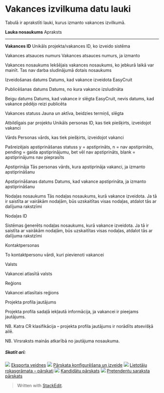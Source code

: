 # Vakances izvilkuma datu lauki

Tabulā ir aprakstīti lauki, kurus izmanto vakances izvilkumā.

**Lauka nosaukums**
Apraksts
***
**Vakances ID**
Unikāls projekta/vakances ID, ko izveido sistēma

Vakances atsauces numurs
Vakances atsauces numurs, ja izmanto

Vakances nosaukums
Iekšējais vakances nosaukums, ko jebkurā laikā var mainīt. Tas nav darba sludinājumā dotais nosaukums

Izveidošanas datums
Datums, kad vakance izveidota EasyCruit

Publicēšanas datums
Datums, no kura vakance izsludināta

Beigu datums
Datums, kad vakance ir slēgta EasyCruit, nevis datums, kad vakance pēdējo reizi publicēta

Vakances statuss
Jauna un aktīva, beidzies termiņš, slēgta

Atbildīgais par projektu
Unikāls personas ID, kas tiek piešķirts, izveidojot vakanci

Vārds
Personas vārds, kas tiek piešķirts, izveidojot vakanci

Pašreizējais apstiprināšanas statuss
y = apstiprināts, n = nav apstiprināts, pending = gaida apstiprinājumu, bet vēl nav apstiprināts, blank = apstiprinājums nav pieprasīts

Apstiprināja
Tās personas vārds, kura apstiprināja vakanci, ja izmanto apstiprināšanu

Apstiprināšanas datums
Datums, kad vakance apstiprināta, ja izmanto apstiprināšanu

Nodaļas nosaukums
Tās nodaļas nosaukums, kurā vakance izveidota. Ja tā ir saistīta ar vairākām nodaļām, būs uzskaitītas visas nodaļas, atdalot tās ar dalījuma rakstzīmi

Nodaļas ID

Sistēmas ģenerēts nodaļas nosaukums, kurā vakance izveidota. Ja tā ir saistīta ar vairākām nodaļām, būs uzskaitītas visas nodaļas, atdalot tās ar dalījuma rakstzīmi

Kontaktpersonas

To kontaktpersonu vārdi, kuri pievienoti vakancei

Valsts

Vakancei atlasītā valsts

Reģions

Vakancei atlasītais reģions

Projekta profila jautājums

Projekta profila sadaļā iekļautā informācija, ja vakancei ir pieejams jautājums.

NB. Katra CR klasifikācija – projekta profila jautājums ir norādīts atsevišķā ailē.

NB. Virsraksts mainās atkarībā no jautājuma nosaukuma.

##### Skatīt arī:

![](../Resources/Images/icon-document-link.png)  [Eksporta veidnes](export_templates.htm)
![](../Resources/Images/icon-document-link.png)  [Pārskata konfigurēšana un izveide](configuring_and_running_a_report.htm)
![](../Resources/Images/icon-document-link.png)  [Lietotāju rokasgrāmata – pārskati](guide_for_users_reports.htm)
![](../Resources/Images/icon-document-link.png)  [Kandidātu pārskats](candidate_report.htm)
![](../Resources/Images/icon-document-link.png)  [Pretendentu saraksta pārskats](applicant_list_report.htm)


> Written with [StackEdit](https://stackedit.io/).
<!--stackedit_data:
eyJoaXN0b3J5IjpbMTY3NTA4NDczXX0=
-->